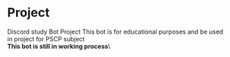 # Project
Discord study Bot Project
This bot is for educational purposes and be used in project for PSCP subject\
**This bot is still in working process**\